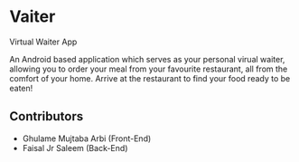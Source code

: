 # Vaiter
Virtual Waiter App

An Android based application which serves as your personal virual waiter, allowing you to order your meal from your favourite restaurant, all from the comfort of your home. Arrive at the restaurant to find your food ready to be eaten!

## Contributors

* Ghulame Mujtaba Arbi (Front-End)
* Faisal Jr Saleem (Back-End)
